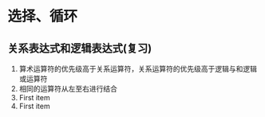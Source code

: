 # 选择、循环
## 关系表达式和逻辑表达式(复习)
<ol>
<li>算术运算符的优先级高于关系运算符，关系运算符的优先级高于逻辑与和逻辑或运算符</li>
<li>相同的运算符从左至右进行结合</li>
<li>First item</li>
<li>First item</li>
</ol>